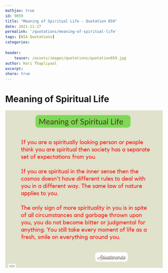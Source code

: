 ```yaml
---
mathjax: true
id: 9059
title: "Meaning of Spiritual Life - Quotation 059"
date: 2021-11-27
permalink: '/quotations/meaning-of-spiritual-life'
tags: [WIA Quotations] 
categories: 

header:
    teaser: /assets/images/quotations/quotation059.jpg
author: Hari Thapliyaal 
excerpt:
share: true 
---
```


# Meaning of Spiritual Life

![Meaning of Spiritual Life](/assets/images/quotations/quotation059.jpg)
